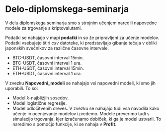 # Delo-diplomskega-seminarja
V delu diplomskega seminarja smo s strojnim učenjem naredili napovedne modele za trgovanje s kriptovalutami.

Podatki se nahajajo v mapi **podatki** in so že pripravljeni za učenje modelov. 
Podatki vsebujejo štiri *csv* datoteke, ki predstavljajo gibanje tečaja v obliki japonskih svečnikov za različne časovne intervale.
- BTC-USDT, časovni interval 15min.
- BTC-USDT, časovni interval 1 ura.
- ETH-USDT, časovni interval 15min.
- ETH-USDT, časovni interval 1 ura.

V zvezku **Napovedni_modeli** se nahajajo vsi napovedni modeli, ki smo jih uporabili. 
To so:
- Model *k*-najbližjih sosedov.
- Model logistične regresije.
- Model odločitvenih dreves.
V zvezku se nahajajo tudi vsa navodila kako učenje in ocenjevanje modelov izvedemo.
Modele preverimo tudi s simulacijo trgovanja, kjer izračunamo  dobiček, ki ga je
model ustvaril. To naredimo s pomočjo funkcije, ki se nahaja v **Profit**.


